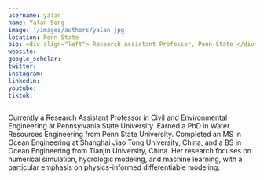 ```yaml
---
username: yalan
name: Yalan Song
image: '/images/authors/yalan.jpg'
location: Penn State
bio: <div align="left"> Research Assistant Professor, Penn State </div>
website:
google_scholar:
twitter: 
instagram: 
linkedin:
youtube:
tiktok:
---
```


<div align="left">
Currently a Research Assistant Professor in Civil and Environmental Engineering at Pennsylvania State University. Earned a PhD in Water Resources Engineering from Penn State University. Completed an MS in Ocean Engineering at Shanghai Jiao Tong University, China, and a BS in Ocean Engineering from Tianjin University, China. Her research focuses on numerical simulation, hydrologic modeling, and machine learning, with a particular emphasis on physics-informed differentiable modeling.
</div>